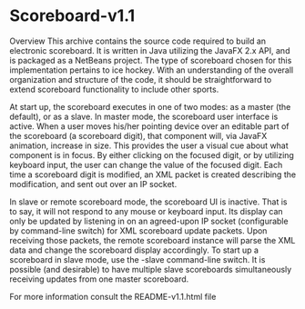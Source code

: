 # Scoreboard-v1.1

Overview
This archive contains the source code required to build an electronic 
scoreboard.  It is written in Java utilizing the JavaFX 2.x API, and is
packaged as a NetBeans project.  The type of scoreboard chosen for this
implementation pertains to ice hockey.  With an understanding of the overall
organization and structure of the code, it should be straightforward to extend
scoreboard functionality to include other sports.

At start up, the scoreboard executes in one of two modes: as a master
(the default), or as a slave.  In master mode, the scoreboard user interface is
active.  When a user moves his/her pointing device over an editable part of the
scoreboard (a scoreboard digit), that component will, via JavaFX animation,
increase in size.  This provides the user a visual cue about what component is
in focus.  By either clicking on the focused digit, or by utilizing keyboard
input, the user can change the value of the focused digit.  Each time a
scoreboard digit is modified, an XML packet is created describing the
modification, and sent out over an IP socket.

In slave or remote scoreboard mode, the scoreboard UI is inactive.  That is
to say, it will not respond to any mouse or keyboard input.  Its display
can only be updated by listening in on an agreed-upon IP socket
(configurable by command-line switch) for XML scoreboard update packets.
Upon receiving those packets, the remote scoreboard instance will parse the
XML data and change the scoreboard display accordingly.  To start up a
scoreboard in slave mode, use the -slave command-line switch.
It is possible (and desirable) to have multiple slave scoreboards
simultaneously receiving updates from one master scoreboard.

For more information consult the README-v1.1.html file
